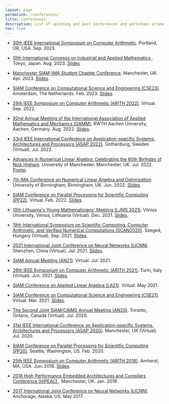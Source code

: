 ```yaml
---
layout: page
permalink: /conferences/
title: Conferences
description: List of upcoming and past conferences and workshops attended.
nav: true
---
```


<ul>

<li><a href="https://arith2023.arithsymposium.org">30th IEEE International Symposium on Computer Arithmetic</a>. Portland, OR, USA. Sep. 2023.
</li>
<p> </p>

<li><a href="https://iciam2023.org">10th International Congress on Industrial and Applied Mathematics </a>. Tokyo, Japan. Aug. 2023. <a href="../assets/pdf/Presentation-ICIAM-Aug-2023.pdf">Slides</a>
</li>
<p> </p>

<li><a href="https://www.maths.manchester.ac.uk/~siam/msiscc23/">Manchester SIAM-IMA Student Chapter Conference</a>. Manchester, UK. Apr. 2023. <a href="../assets/pdf/Presentation-MSISCC23-Apr-2023.pdf">Slides</a>.
</li>
<p> </p>

<li><a href="https://www.siam.org/conferences/cm/conference/cse23">SIAM Conference on Computational Science and Engineering (CSE23)</a>. Amsterdam, The Netherlands. Feb. 2023. <a href="../assets/pdf/Presentation-SIAM-CSE23-Mar-2023.pdf">Slides</a>.
</li>
<p> </p>

<li><a href="https://arith2022.arithsymposium.org">29th IEEE Symposium on Computer Arithmetic (ARITH 2022)</a>. Virtual. Sep. 2022.
</li>
<p> </p>

<li><a href="https://jahrestagung.gamm-ev.de/annual-meeting-2022/program/schedule-2021/">92nd Annual Meeting of the International Association of Applied Mathematics and Mechanics (GAMM)</a>. RWTH Aachen University, Aachen, Germany. Aug. 2022. <a href="../assets/pdf/Presentation-GAMM-Aug-2022.pdf">Slides</a>.
</li>
<p> </p>

<li><a href="https://www.asap2022.org">33rd IEEE International Conference on Application-specific Systems, Architectures and Processors (ASAP 2022)</a>. Gothenburg, Sweden (Virtual). Jul. 2022.
</li>
<p> </p>

<li><a href="https://nla-group.org/njh60/">Advances in Numerical Linear Algebra: Celebrating the 60th Birthday of Nick Higham</a>. University of Manchester, Manchester, UK. Jul. 2022. <a href="../assets/pdf/Poster_ANLANH_2022.pdf">Poster</a>.
</li>
<p> </p>

<li><a href="https://ima.org.uk/12530/7th-ima-conference-on-numerical-linear-algebra-and-optimization/">7th IMA Conference on Numerical Linear Algebra and Optimization</a>. University of Birmingham, Birmingham, UK. Jun. 2022. <a href="../assets/pdf/Presentation-IMA-NLAO22.pdf">Slides</a>.
</li>
<p> </p>

<li><a href="https://www.siam.org/conferences/cm/conference/pp22">SIAM Conference on Parallel Processing for Scientific Computing (PP22)</a>. Virtual. Feb. 2022. <a href="../assets/pdf/Presentation-SIAM-PP22.pdf">Slides</a>.
</li>
<p> </p>

<li><a href="https://www.matematikususitikimas.com">10th Lithuania's Young Mathematicians' Meeting (LJMS 2021)</a>. Vilnius University, Vilnius, Lithuania (Virtual). Dec. 2021. <a href="../assets/pdf/Presentation-LJMS21.pdf">Slides</a>.
</li>
<p> </p>

<li><a href="http://www.inf.u-szeged.hu/scan2020/program">19th International Symposium on Scientific Computing, Computer Arithmetic, and Verified Numerical Computations (SCAN2020)</a>. Szeged, Hungary (Virtual). Sep. 2021. <a href="../assets/pdf/Presentation-SCAN2020.pdf">Slides</a>.
</li>
<p> </p>

<li><a href="https://www.ijcnn.org/">2021 International Joint Conference on Neural Networks (IJCNN)</a>. Shenzhen, China (Virtual). Jul. 2021. <a href="../assets/pdf/Presentation-IJCNN2021.pdf">Slides</a>.
</li>
<p> </p>

<li><a href="https://www.siam.org/conferences/cm/conference/an21">SIAM Annual Meeting (AN21)</a>. Virtual. Jul. 2021.
</li>
<p> </p>

<li><a href="https://arith2021.arithsymposium.org">28th IEEE Symposium on Computer Arithmetic (ARITH 2021)</a>. Turin, Italy (Virtual). Jun. 2021. <a href="../assets/pdf/Presentation-ARITH2021.pdf">Slides</a>.
</li>
<p> </p>

<li><a href="https://evoq-eval.siam.org/conferences/cm/conference/la21"> SIAM Conference on Applied Linear Algebra (LA21)</a>. Virtual. May 2021.
</li>
<p> </p>

<li><a href="https://www.siam.org/conferences/cm/conference/cse21">SIAM Conference on Computational Science and Engineering (CSE21)</a>. Virtual. Mar. 2021. <a href="../assets/pdf/Presentation-SIAM-CSE21.pdf">Slides</a>.
</li>
<p> </p>

<li><a href="https://www.siam.org/conferences/cm/conference/an20">The Second Joint SIAM/CAIMS Annual Meeting (AN20)</a>. Toronto, Ontario, Canada (Virtual). Jul. 2020.
</li>
<p> </p>

<li><a href="https://asap2020.cs.manchester.ac.uk">31st IEEE International Conference on Application-specific Systems, Architectures and Processors (ASAP 2020)</a>. Manchester, UK (Virtual). Jul. 2020.
</li>
<p> </p>

<li><a href="https://www.siam.org/conferences/cm/conference/pp20">SIAM Conference on Parallel Processing for Scientific Computing (PP20)</a>. Seattle, Washington, US. Feb. 2020.
</li>
<p> </p>

<li><a href="http://www.ecs.umass.edu/arith-2018/">25th IEEE Symposium on Computer Arithmetic (ARITH 2018)</a>. Amherst, MA, USA. Jun. 2018. <a href="../assets/pdf/Presentation-ARITH2018.pdf">Slides</a>.
</li>
<p> </p>

<li><a href="https://www.hipeac.net/2018/manchester/#/">2018 High Performance Embedded Architectures and Compilers Conference (HiPEAC) </a>. Manchester, UK. Jan. 2018.
</li>
<p> </p>

<li><a href="https://www.ijcnn.org/">2017 International Joint Conference on Neural Networks (IJCNN)</a>. Anchorage, Alaska, US. May 2017.
</li>
<p> </p>

</ul>
